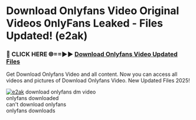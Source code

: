 # Download Onlyfans Video Original Videos 0nlyFans Leaked - Files Updated! (e2ak)

<h3>🔴 CLICK HERE 🌐==►► <a href="https://tinyurl.com/2jnfzry5" rel="nofollow">Download Onlyfans Video Updated Files</a></h3>

Get Download Onlyfans Video and all content. Now you can access all videos and pictures of Download Onlyfans Video. New Updated Files 2025!

[![e2ak](https://i.imgur.com/GyGTBgg.gif)](https://tinyurl.com/2jnfzry5)
download onlyfans dm video<br>
onlyfans downloaded<br>
can't download onlyfans<br>
onlyfans downloads